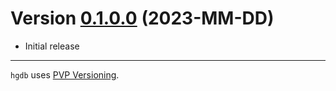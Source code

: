 # Version [0.1.0.0](https://github.com/DistRap/hgdb/compare/0.1.0.0...0.1.1.0) (2023-MM-DD)

* Initial release

---

`hgdb` uses [PVP Versioning][1].

[1]: https://pvp.haskell.org

